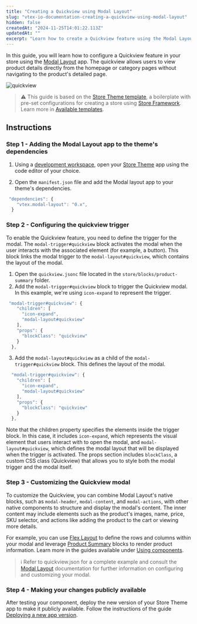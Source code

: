 ```yaml
---
title: "Creating a Quickview using Modal Layout"
slug: "vtex-io-documentation-creating-a-quickview-using-modal-layout"
hidden: false
createdAt: "2024-11-25T14:01:22.113Z"
updatedAt: ""
excerpt: "Learn how to create a Quickview feature using the Modal Layout app."
---
```


In this guide, you will learn how to configure a Quickview feature in your store using the [Modal Layout](https://developers.vtex.com/docs/guides/vtex-modal-layout) app. The quickview allows users to view product details directly from the homepage or category pages without navigating to the product's detailed page.

![quickview](https://cdn.jsdelivr.net/gh/vtexdocs/dev-portal-content@main/images/vtex-modal-layout-0.png)

>⚠ This guide is based on the [Store Theme template](https://github.com/vtex-apps/store-theme), a boilerplate with pre-set configurations for creating a store using [Store Framework](LINK). Learn more in [Available templates](https://developers.vtex.com/docs/guides/vtex-io-documentation-store-theme#available-themes).

## Instructions

### Step 1 - Adding the Modal Layout app to the theme's dependencies

1. Using a [development workspace](https://developers.vtex.com/docs/guides/vtex-io-documentation-creating-a-development-workspace), open your [Store Theme](https://developers.vtex.com/docs/guides/vtex-io-documentation-store-theme) app using the code editor of your choice.

2. Open the `manifest.json` file and add the Modal layout app to your theme's dependencies.

```js manifest.json
 "dependencies": {
    "vtex.modal-layout": "0.x",
  }
```

### Step 2 - Configuring the quickview trigger

To enable the Quickview feature, you need to define the trigger for the modal. The `modal-trigger#quickview` block activates the modal when the user interacts with the associated element (for example, a button). This block links the modal trigger to the `modal-layout#quickview`, which contains the layout of the modal.

1. Open the `quickview.jsonc` file located in the `store/blocks/product-summary` folder.
2. Add the `modal-trigger#quickview` block to trigger the Quickview modal. In this example, we're using `icon-expand` to represent the trigger.

```js store/blocks/product-summary/quickview.json mark=3
 "modal-trigger#quickview": {
    "children": [
      "icon-expand",
      "modal-layout#quickview"
    ],
    "props": {
      "blockClass": "quickview"
    }
  },
```

3. Add the `modal-layout#quickview` as a child of the `modal-trigger#quickview` block. This defines the layout of the modal.

```js store/blocks/product-summary/quickview.json mark=4
  "modal-trigger#quickview": {
    "children": [
      "icon-expand",
      "modal-layout#quickview"
    ],
    "props": {
      "blockClass": "quickview"
    }
  },
```

Note that the children property specifies the elements inside the trigger block. In this case, it includes `icon-expand`, which represents the visual element that users interact with to open the modal, and `modal-layout#quickview`, which defines the modal layout that will be displayed when the trigger is activated. The props section includes `blockClass`, a custom CSS class (Quickview) that allows you to style both the modal trigger and the modal itself.

### Step 3 - Customizing the Quickview modal

To customize the Quickview, you can combine Modal Layout's native blocks, such as `modal-header`, `modal-content`, and `modal-actions`, with other native components to structure and display the modal's content. The inner content may include elements such as the product's images, name, price, SKU selector, and actions like adding the product to the cart or viewing more details.

For example, you can use [Flex Layout](https://developers.vtex.com/docs/apps/vtex.flex-layout) to define the rows and columns within your modal and leverage [Product Summary](https://developers.vtex.com/docs/apps/vtex.product-summary) blocks to render product information. Learn more in the guides available under [Using components](https://developers.vtex.com/docs/guides/store-framework-using-components).

> ℹ Refer to quickview.json for a complete example and consult the [Modal Layout](https://developers.vtex.com/docs/apps/vtex.modal-layout) documentation for further information on configuring and customizing your modal.

### Step 4 - Making your changes publicly available

After testing your component, deploy the new version of your Store Theme app to make it publicly available. Follow the instructions of the guide [Deploying a new app version](https://developers.vtex.com/docs/guides/vtex-io-documentation-making-your-new-app-version-publicly-available).
